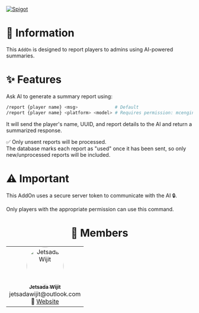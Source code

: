 [![Spigot](https://raw.githubusercontent.com/intergrav/devins-badges/refs/heads/v3/assets/cozy/available/spigot_vector.svg)](https://www.spigotmc.org/resources/mcengine-addon-artificialintelligence-report.125841/)

# 📖 Information

This `AddOn` is designed to report players to admins using AI-powered summaries.

# ✨ Features

Ask AI to generate a summary report using:

```bash
/report {player name} <msg>              # Default
/report {player name} <platform> <model> # Requires permission: mcengine.artificialintelligence.addon.report.summary
```

It will send the player's name, UUID, and report details to the AI and return a summarized response.

✅ Only unsent reports will be processed.  
The database marks each report as "used" once it has been sent, so only new/unprocessed reports will be included.

# ⚠️ Important

This AddOn uses a secure server token to communicate with the AI 🔒.

Only players with the appropriate permission can use this command.

<div align="center">

# 👥 Members

<table>
  <tr>
    <td align="center" width="150">
      <a href="https://github.com/JetsadaWijit">
        <img src="https://imgur.com/SyqKl13.png" width="100px" style="border-radius:50%;" alt="Jetsada Wijit"/><br />
        <sub><b>Jetsada Wijit</b></sub>
      </a><br/>jetsadawijit@outlook.com<br/>
      🔗 <a href="https://jetsadawijit.github.io">Website</a>
    </td>
  </tr>
</table>

</div>
